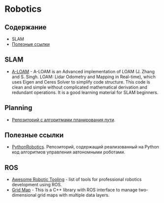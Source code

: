 # Robotics

## Содержание
- SLAM
- [Полезные ссылки](#Полезные-ссылки)

## SLAM
- [A-LOAM](https://github.com/HKUST-Aerial-Robotics/A-LOAM) - A-LOAM is an Advanced implementation of LOAM (J. Zhang and S. Singh. LOAM: Lidar Odometry and Mapping in Real-time), which uses Eigen and Ceres Solver to simplify code structure. This code is clean and simple without complicated mathematical derivation and redundant operations. It is a good learning material for SLAM beginners.

## Planning
- [Репозиторий с алгоритмами планирования пути](https://github.com/zhm-real/PathPlanning).


## Полезные ссылки
- [PythonRobotics](https://github.com/AtsushiSakai/PythonRobotics). Репозиторий, содержащий реализованный на Python код алгоритмов управления автономными роботами.


## ROS
- [Awesome Robotic Tooling](https://github.com/protontypes/awesome-robotic-tooling) - list of tools for professional robotics development using ROS.
- [Grid Map](https://github.com/ANYbotics/grid_map) - This is a C++ library with ROS interface to manage two-dimensional grid maps with multiple data layers. 
